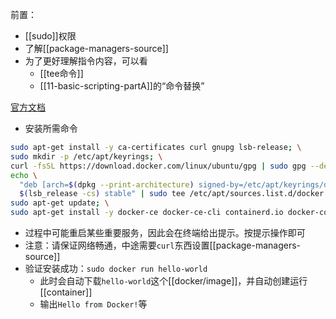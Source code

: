 前置：
- [[sudo]]权限
- 了解[[package-managers-source]]
- 为了更好理解指令内容，可以看
  - [[tee命令]]
  - [[11-basic-scripting-partA]]的“命令替换”

[官方文档](https://docs.docker.com/engine/install/ubuntu/#installation-methods)
- 安装所需命令
```sh
sudo apt-get install -y ca-certificates curl gnupg lsb-release; \
sudo mkdir -p /etc/apt/keyrings; \
curl -fsSL https://download.docker.com/linux/ubuntu/gpg | sudo gpg --dearmor -o /etc/apt/keyrings/docker.gpg; \
echo \
  "deb [arch=$(dpkg --print-architecture) signed-by=/etc/apt/keyrings/docker.gpg] https://download.docker.com/linux/ubuntu \
  $(lsb_release -cs) stable" | sudo tee /etc/apt/sources.list.d/docker.list > /dev/null; \
sudo apt-get update; \
sudo apt-get install -y docker-ce docker-ce-cli containerd.io docker-compose-plugin
```
- 过程中可能重启某些重要服务，因此会在终端给出提示。按提示操作即可
- 注意：请保证网络畅通，中途需要`curl`东西设置[[package-managers-source]]
- 验证安装成功：`sudo docker run hello-world`
  - 此时会自动下载`hello-world`这个[[docker/image]]，并自动创建运行[[container]]
  - 输出`Hello from Docker!`等